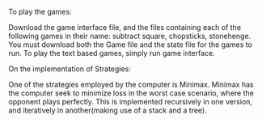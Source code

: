 To play the games:

Download the game interface file, and the files containing each of the following games in their name: subtract square, chopsticks, stonehenge. You must download both the Game file and the state file for the games to run. To play the text based games, simply run game interface.

On the implementation of Strategies:

One of the strategies employed by the computer is Minimax. Minimax has the computer seek to minimize loss in the worst case scenario, where the opponent plays perfectly. This is implemented recursively in one version, and iteratively in another(making use of a stack and a tree).
